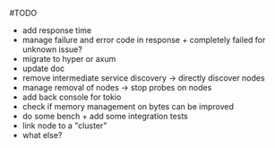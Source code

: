 #TODO
- add response time
- manage failure and error code in response + completely failed for unknown issue?
- migrate to hyper or axum
- update doc
- remove intermediate service discovery -> directly discover nodes
- manage removal of nodes -> stop probes on nodes
- add back console for tokio
- check if memory management on bytes can be improved
- do some bench + add some integration tests
- link node to a "cluster"
- what else?